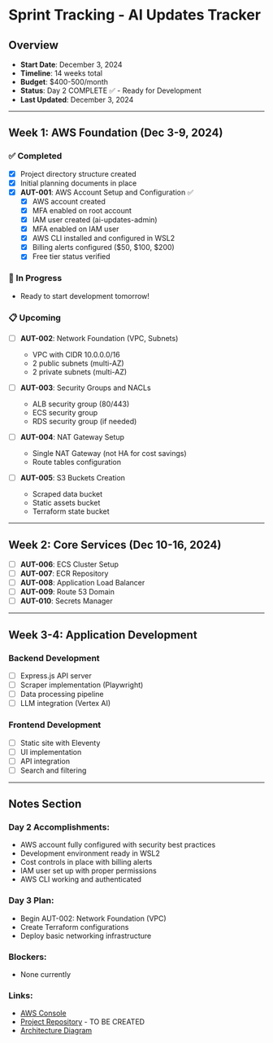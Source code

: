 # Sprint Tracking - AI Updates Tracker

## Overview
- **Start Date**: December 3, 2024 
- **Timeline**: 14 weeks total
- **Budget**: $400-500/month
- **Status**: Day 2 COMPLETE ✅ - Ready for Development
- **Last Updated**: December 3, 2024

---

## Week 1: AWS Foundation (Dec 3-9, 2024)

### ✅ Completed
- [x] Project directory structure created
- [x] Initial planning documents in place
- [x] **AUT-001**: AWS Account Setup and Configuration ✅
  - [x] AWS account created
  - [x] MFA enabled on root account
  - [x] IAM user created (ai-updates-admin)
  - [x] MFA enabled on IAM user
  - [x] AWS CLI installed and configured in WSL2
  - [x] Billing alerts configured ($50, $100, $200)
  - [x] Free tier status verified

### 🔄 In Progress
- Ready to start development tomorrow!

### 📋 Upcoming
- [ ] **AUT-002**: Network Foundation (VPC, Subnets)
  - VPC with CIDR 10.0.0.0/16
  - 2 public subnets (multi-AZ)
  - 2 private subnets (multi-AZ)
  
- [ ] **AUT-003**: Security Groups and NACLs
  - ALB security group (80/443)
  - ECS security group
  - RDS security group (if needed)

- [ ] **AUT-004**: NAT Gateway Setup
  - Single NAT Gateway (not HA for cost savings)
  - Route tables configuration

- [ ] **AUT-005**: S3 Buckets Creation
  - Scraped data bucket
  - Static assets bucket
  - Terraform state bucket

---

## Week 2: Core Services (Dec 10-16, 2024)

- [ ] **AUT-006**: ECS Cluster Setup
- [ ] **AUT-007**: ECR Repository
- [ ] **AUT-008**: Application Load Balancer
- [ ] **AUT-009**: Route 53 Domain
- [ ] **AUT-010**: Secrets Manager

---

## Week 3-4: Application Development

### Backend Development
- [ ] Express.js API server
- [ ] Scraper implementation (Playwright)
- [ ] Data processing pipeline
- [ ] LLM integration (Vertex AI)

### Frontend Development  
- [ ] Static site with Eleventy
- [ ] UI implementation
- [ ] API integration
- [ ] Search and filtering

---

## Notes Section

### Day 2 Accomplishments:
- AWS account fully configured with security best practices
- Development environment ready in WSL2
- Cost controls in place with billing alerts
- IAM user set up with proper permissions
- AWS CLI working and authenticated

### Day 3 Plan:
- Begin AUT-002: Network Foundation (VPC)
- Create Terraform configurations
- Deploy basic networking infrastructure

### Blockers:
- None currently

### Links:
- [AWS Console](https://console.aws.amazon.com)
- [Project Repository](https://github.com/yourusername/ai-updates-tracker) - TO BE CREATED
- [Architecture Diagram](./ai_updates_tracker_architecture.png)
